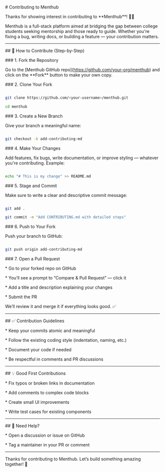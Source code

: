 \# Contributing to Menthub



Thanks for showing interest in contributing to \*\*Menthub\*\*! 🧠💡



Menthub is a full-stack platform aimed at bridging the gap between college students seeking mentorship and those ready to guide. Whether you're fixing a bug, writing docs, or building a feature — your contribution matters.



---



\## 🚀 How to Contribute (Step-by-Step)



\### 1. Fork the Repository



Go to the \[Menthub GitHub repo](https://github.com/your-org/menthub) and click on the \*\*Fork\*\* button to make your own copy.



\### 2. Clone Your Fork



```bash

git clone https://github.com/<your-username>/menthub.git

cd menthub

```



\### 3. Create a New Branch



Give your branch a meaningful name:



```bash

git checkout -b add-contributing-md

```



\### 4. Make Your Changes



Add features, fix bugs, write documentation, or improve styling — whatever you're contributing. Example:



```bash

echo "# This is my change" >> README.md

```



\### 5. Stage and Commit



Make sure to write a clear and descriptive commit message:



```bash

git add .

git commit -m "Add CONTRIBUTING.md with detailed steps"

```



\### 6. Push to Your Fork



Push your branch to GitHub:



```bash

git push origin add-contributing-md

```



\### 7. Open a Pull Request



\* Go to your forked repo on GitHub

\* You’ll see a prompt to “Compare \& Pull Request” — click it

\* Add a title and description explaining your changes

\* Submit the PR



We’ll review it and merge it if everything looks good. ✅



---



\## ✅ Contribution Guidelines



\* Keep your commits atomic and meaningful

\* Follow the existing coding style (indentation, naming, etc.)

\* Document your code if needed

\* Be respectful in comments and PR discussions



---



\## 💡 Good First Contributions



\* Fix typos or broken links in documentation

\* Add comments to complex code blocks

\* Create small UI improvements

\* Write test cases for existing components



---



\## 📢 Need Help?



\* Open a discussion or issue on GitHub

\* Tag a maintainer in your PR or comment



---



Thanks for contributing to Menthub. Let’s build something amazing together! 💜



